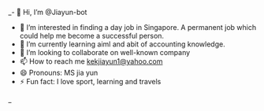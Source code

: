 _- 👋 Hi, I’m @Jiayun-bot
- 👀 I’m interested in finding a day job in Singapore. A permanent job which could help me become a successful person.
- 🌱 I’m currently learning aiml and abit of accounting knowledge.
- 💞️ I’m looking to collaborate on well-known company
- 📫 How to reach me kekjiayun1@yahoo.com
- 😄 Pronouns: MS jia yun
- ⚡ Fun fact: I love sport, learning and travels

<!---
Jiayun-bot/Jiayun-bot is a ✨ special ✨ repository because its `README.md` (this file) appears on your GitHub profile.
You can click the Preview link to take a look at your changes.
--->
_ 
